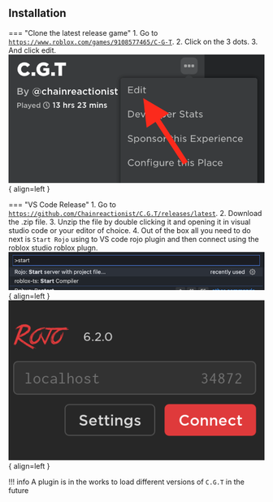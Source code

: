 ## Installation

=== "Clone the latest release game"
    1. Go to <a href= "https://www.roblox.com/games/9108577465/C-G-T" target = "_blank">`https://www.roblox.com/games/9108577465/C-G-T`</a>.
    2. Click on the 3 dots.
    3. And click edit.
    ![Image title](images/getting-started/roblox-edit.png){ align=left }

=== "VS Code Release"
    1. Go to <a href= "https://github.com/Chainreactionist/C.G.T/releases/latest" target = "_blank">`https://github.com/Chainreactionist/C.G.T/releases/latest`</a>.
    2. Download the .zip file.
    3. Unzip the file by double clicking it and opening it in visual studio code or your editor of choice.
    4. Out of the box all you need to do next is `Start Rojo` using to VS code rojo plugin and then connect using the roblox studio roblox plugn.
    ![Image title](images/getting-started/start-rojo.png){ align=left }
    ![Image title](images/getting-started/connect-rojo.png){ align=left }

!!! info
    A plugin is in the works to load different versions of `C.G.T` in the future